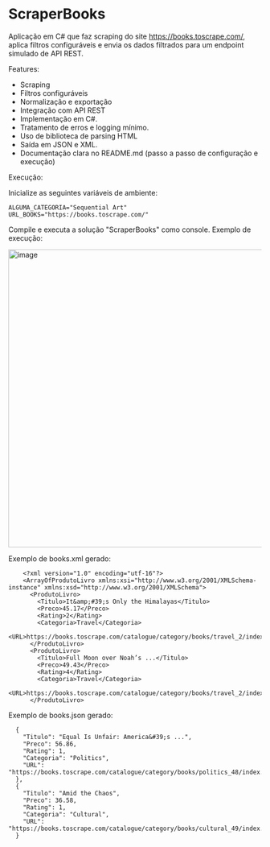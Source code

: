 # ScraperBooks

Aplicação em C# que faz scraping do site https://books.toscrape.com/,
aplica filtros configuráveis e envia os dados filtrados para um endpoint simulado de API REST.

Features:

* Scraping
* Filtros configuráveis
* Normalização e exportação
* Integração com API REST
* Implementação em C#.
* Tratamento de erros e logging mínimo.
* Uso de biblioteca de parsing HTML
* Saída em JSON e XML.
* Documentação clara no README.md (passo a passo de configuração e execução)

Execução:

Inicialize as seguintes variáveis de ambiente:

	ALGUMA_CATEGORIA="Sequential Art"
	URL_BOOKS="https://books.toscrape.com/"

Compile e executa a solução "ScraperBooks" como console.
Exemplo de execução:

<img width="1052" height="592" alt="image" src="https://github.com/user-attachments/assets/9f893497-e173-4679-a58e-898d4313d935" />


Exemplo de books.xml gerado:

		<?xml version="1.0" encoding="utf-16"?>
		<ArrayOfProdutoLivro xmlns:xsi="http://www.w3.org/2001/XMLSchema-instance" xmlns:xsd="http://www.w3.org/2001/XMLSchema">
		  <ProdutoLivro>
		    <Titulo>It&amp;#39;s Only the Himalayas</Titulo>
		    <Preco>45.17</Preco>
		    <Rating>2</Rating>
		    <Categoria>Travel</Categoria>
		    <URL>https://books.toscrape.com/catalogue/category/books/travel_2/index.html</URL>
		  </ProdutoLivro>
		  <ProdutoLivro>
		    <Titulo>Full Moon over Noah’s ...</Titulo>
		    <Preco>49.43</Preco>
		    <Rating>4</Rating>
		    <Categoria>Travel</Categoria>
		    <URL>https://books.toscrape.com/catalogue/category/books/travel_2/index.html</URL>
		  </ProdutoLivro>	

Exemplo de books.json gerado:

	  {
	    "Titulo": "Equal Is Unfair: America&#39;s ...",
	    "Preco": 56.86,
	    "Rating": 1,
	    "Categoria": "Politics",
	    "URL": "https://books.toscrape.com/catalogue/category/books/politics_48/index.html"
	  },
	  {
	    "Titulo": "Amid the Chaos",
	    "Preco": 36.58,
	    "Rating": 1,
	    "Categoria": "Cultural",
	    "URL": "https://books.toscrape.com/catalogue/category/books/cultural_49/index.html"
	  }
